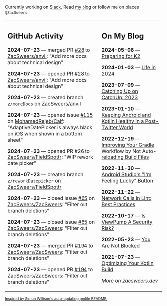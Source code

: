 Currently working on [Slack](https://slack.com/). Read [my blog](https://zacsweers.dev/) or follow me on places `@ZacSweers`.

<table><tr><td valign="top" width="60%">

## GitHub Activity
<!-- githubActivity starts -->
**2024-07-23** — merged PR [#28](https://github.com/ZacSweers/anvil/pull/28) to [ZacSweers/anvil](https://github.com/ZacSweers/anvil): "Add more docs about technical design"

**2024-07-23** — opened PR [#28](https://github.com/ZacSweers/anvil/pull/28) to [ZacSweers/anvil](https://github.com/ZacSweers/anvil): "Add more docs about technical design"

**2024-07-23** — created branch `z/moreDocs` on [ZacSweers/anvil](https://github.com/ZacSweers/anvil)

**2024-07-23** — opened issue [#115](https://github.com/MohamedRejeb/Calf/issues/115) on [MohamedRejeb/Calf](https://github.com/MohamedRejeb/Calf): "AdaptiveDatePicker is always black on iOS when shown in a bottom sheet"

**2024-07-23** — opened PR [#26](https://github.com/ZacSweers/FieldSpottr/pull/26) to [ZacSweers/FieldSpottr](https://github.com/ZacSweers/FieldSpottr): "WIP rework date picker"

**2024-07-23** — created branch `z/reworkDatepicker` on [ZacSweers/FieldSpottr](https://github.com/ZacSweers/FieldSpottr)

**2024-07-23** — closed issue [#65](https://github.com/ZacSweers/ZacSweers/issues/65) on [ZacSweers/ZacSweers](https://github.com/ZacSweers/ZacSweers): "Filter out branch deletions"

**2024-07-23** — closed issue [#65](https://github.com/ZacSweers/ZacSweers/issues/65) on [ZacSweers/ZacSweers](https://github.com/ZacSweers/ZacSweers): "Filter out branch deletions"

**2024-07-23** — merged PR [#194](https://github.com/ZacSweers/ZacSweers/pull/194) to [ZacSweers/ZacSweers](https://github.com/ZacSweers/ZacSweers): "Filter out branch deletions"

**2024-07-23** — opened PR [#194](https://github.com/ZacSweers/ZacSweers/pull/194) to [ZacSweers/ZacSweers](https://github.com/ZacSweers/ZacSweers): "Filter out branch deletions"
<!-- githubActivity ends -->
</td><td valign="top" width="40%">

## On My Blog
<!-- blog starts -->
**2024-05-06** — [Preparing for K2](https://www.zacsweers.dev/preparing-for-k2/)

**2024-01-03** — [Life in 2024](https://www.zacsweers.dev/life-in-2024/)

**2023-07-09** — [Catching Up on CatchUp: 2023](https://www.zacsweers.dev/catching-up-on-catchup-2023/)

**2023-01-10** — [Keeping Android and Kotlin Healthy in a Post-Twitter World](https://www.zacsweers.dev/keeping-android-healthy/)

**2022-12-19** — [Improving Your Gradle Workflow by Not Auto-reloading Build Files](https://www.zacsweers.dev/improving-your-workflow-by-not-auto-reloading-build-files/)

**2022-11-30** — [Android Studio's "I'm Feeling Lucky" Button](https://www.zacsweers.dev/android-studios-im-feeling-lucky-button/)

**2022-11-22** — [Network Calls in Lint: Best Practices](https://www.zacsweers.dev/network-calls-in-lint-best-practices/)

**2022-10-17** — [Is ViewPump A Security Risk?](https://www.zacsweers.dev/is-viewpump-a-security-risk/)

**2022-05-23** — [You Are Not Blocked](https://www.zacsweers.dev/you-are-not-blocked/)

**2021-07-23** — [Optimizing Your Kotlin Build](https://www.zacsweers.dev/optimizing-your-kotlin-build/)
<!-- blog ends -->
_More on [zacsweers.dev](https://zacsweers.dev/)_
</td></tr></table>

<sub><a href="https://simonwillison.net/2020/Jul/10/self-updating-profile-readme/">Inspired by Simon Willison's auto-updating profile README.</a></sub>